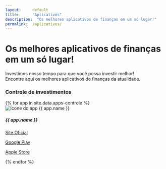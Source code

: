 ```yaml
---
layout:     default
title:      "Aplicativos"
description:  "Os melhores aplicativos de finanças em um só lugar!"
permalink:  /aplicativos/
---
```


<div class="profileiner my-5">
  <div class="text-center mx-lg-auto mb-9">
    <h1 class="display-5 mb-4">Os melhores aplicativos de finanças em um só lugar!</h1>
    <p class="lead">Investimos nosso tempo para que você possa investir melhor! <br>Encontre aqui os melhores aplicativos de finanças da atualidade.</p>
  </div>
</div>

<h3 class="display-6 mt-5 mb-4">Controle de investimentos</h3>
<div class="row row-cols-1 row-cols-lg-5 row-cols-md-3 g-3">
  {% for app in site.data.apps-controle %}
  <div class="col d-flex">
    <div class="card border-light card-body mb-2">
      <img class="rounded mb-3 foto shadow-sm" src="{{site.baseurl}}/assets/imgs/aplicativos/{{ app.icon }}.png" alt="Ícone do app {{ app.name }}">
      <h5 class="card-title mb-4">{{ app.name }}</h5>
      <p class="card-text">
        <a class="btn btn-primary" href="{{ app.site }}" target="_blank" role="button">
          <i class="fa-solid fa-arrow-up-right-from-square"></i> Site Oficial
        </a>
      </p>
      <p class="card-text">
        <a class="btn btn-sm btn-outline-primary" href="https://play.google.com/store/apps/details?id={{ app.googlePlay }}" target="_blank" role="button">
          <i class="fa-brands fa-google-play"></i> Google Play
        </a>
      </p>
      <p class="card-text">
        <a class="btn btn-sm btn-outline-primary" href="https://apps.apple.com/BR/app/id/{{ app.appleStore }}" target="_blank" role="button">
          <i class="fa-brands fa-apple"></i> Apple Store
        </a>
      </p>
    </div>
  </div>
  {% endfor %}
</div>